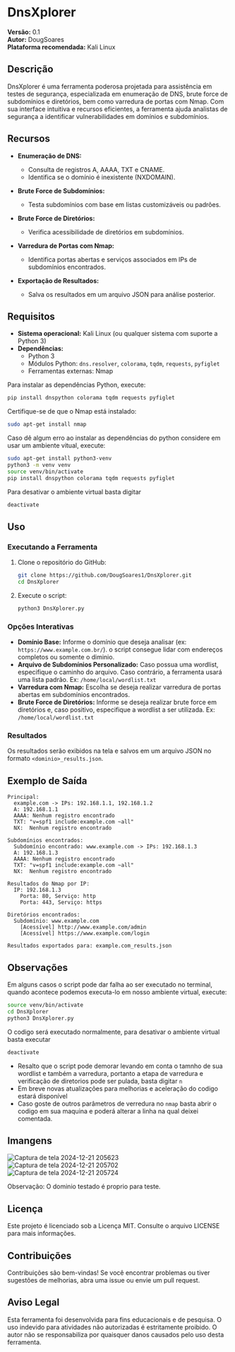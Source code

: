 # DnsXplorer

**Versão:** 0.1  
**Autor:** DougSoares  
**Plataforma recomendada:** Kali Linux

## Descrição

DnsXplorer é uma ferramenta poderosa projetada para assistência em testes de segurança, especializada em enumeração de DNS, brute force de subdomínios e diretórios, bem como varredura de portas com Nmap. Com sua interface intuitiva e recursos eficientes, a ferramenta ajuda analistas de segurança a identificar vulnerabilidades em domínios e subdomínios.

## Recursos

- **Enumeração de DNS:**
  - Consulta de registros A, AAAA, TXT e CNAME.
  - Identifica se o domínio é inexistente (NXDOMAIN).

- **Brute Force de Subdomínios:**
  - Testa subdomínios com base em listas customizáveis ou padrões.

- **Brute Force de Diretórios:**
  - Verifica acessibilidade de diretórios em subdomínios.

- **Varredura de Portas com Nmap:**
  - Identifica portas abertas e serviços associados em IPs de subdomínios encontrados.

- **Exportação de Resultados:**
  - Salva os resultados em um arquivo JSON para análise posterior.

## Requisitos

- **Sistema operacional:** Kali Linux (ou qualquer sistema com suporte a Python 3)
- **Dependências:**
  - Python 3
  - Módulos Python: `dns.resolver`, `colorama`, `tqdm`, `requests`, `pyfiglet`
  - Ferramentas externas: Nmap

Para instalar as dependências Python, execute:
```bash
pip install dnspython colorama tqdm requests pyfiglet
```

Certifique-se de que o Nmap está instalado:
```bash
sudo apt-get install nmap
```
Caso dê algum erro ao instalar as dependências do python considere em usar um ambiente vitual, execute:
```bash
sudo apt-get install python3-venv
python3 -m venv venv
source venv/bin/activate
pip install dnspython colorama tqdm requests pyfiglet
```
Para desativar o ambiente virtual basta digitar
```bash
deactivate
```
## Uso

### Executando a Ferramenta
1. Clone o repositório do GitHub:
    ```bash
    git clone https://github.com/DougSoares1/DnsXplorer.git
    cd DnsXplorer
    ```
2. Execute o script:
    ```bash
    python3 DnsXplorer.py
    ```

### Opções Interativas
- **Domínio Base:** Informe o domínio que deseja analisar (ex: `https://www.example.com.br/`). o script consegue lidar com endereços completos ou somente o diminio. 
- **Arquivo de Subdomínios Personalizado:** Caso possua uma wordlist, especifique o caminho do arquivo. Caso contrário, a ferramenta usará uma lista padrão. Ex: `/home/local/wordlist.txt`
- **Varredura com Nmap:** Escolha se deseja realizar varredura de portas abertas em subdomínios encontrados.
- **Brute Force de Diretórios:** Informe se deseja realizar brute force em diretórios e, caso positivo, especifique a wordlist a ser utilizada. Ex: `/home/local/wordlist.txt`

### Resultados
Os resultados serão exibidos na tela e salvos em um arquivo JSON no formato `<dominio>_results.json`.

## Exemplo de Saída
```plaintext
Principal:
  example.com -> IPs: 192.168.1.1, 192.168.1.2
  A: 192.168.1.1
  AAAA: Nenhum registro encontrado
  TXT: "v=spf1 include:example.com ~all"
  NX:  Nenhum registro encontrado

Subdomínios encontrados:
  Subdomínio encontrado: www.example.com -> IPs: 192.168.1.3
  A: 192.168.1.3
  AAAA: Nenhum registro encontrado
  TXT: "v=spf1 include:example.com ~all"
  NX:  Nenhum registro encontrado

Resultados do Nmap por IP:
  IP: 192.168.1.3
    Porta: 80, Serviço: http
    Porta: 443, Serviço: https

Diretórios encontrados:
  Subdomínio: www.example.com
    [Acessível] http://www.example.com/admin
    [Acessível] https://www.example.com/login

Resultados exportados para: example.com_results.json
```
## Observações
Em alguns casos o script pode dar falha ao ser executado no terminal, quando acontece podemos executa-lo em nosso ambiente virtual, execute:
```bash
source venv/bin/activate
cd DnsXplorer
python3 DnsXplorer.py
```
O codigo será executado normalmente, para desativar o ambiente virtual basta executar
```bash
deactivate
```
- Resalto que o script pode demorar levando em conta o tamnho de sua wordlist e também a varredura, portanto a etapa de varredura e verificação de diretorios pode ser pulada, basta digitar `n`
- Em breve novas atualizações para melhorias e aceleração do codigo estará disponível
- Caso goste de outros parâmetros de verredura no `nmap` basta abrir o codigo em sua maquina e poderá alterar a linha na qual deixei comentada.

## Imangens

![Captura de tela 2024-12-21 205623](https://github.com/user-attachments/assets/5c945137-df83-4005-a76a-7c0ecb44f635)
![Captura de tela 2024-12-21 205702](https://github.com/user-attachments/assets/b8c50af9-1b8b-40a8-a952-9455af283c2a)
![Captura de tela 2024-12-21 205724](https://github.com/user-attachments/assets/9152e173-4460-4a18-8dbf-01dd5f828d10)

Observação: O dominio testado é proprio para teste.

## Licença
Este projeto é licenciado sob a Licença MIT. Consulte o arquivo LICENSE para mais informações.

## Contribuições
Contribuições são bem-vindas! Se você encontrar problemas ou tiver sugestões de melhorias, abra uma issue ou envie um pull request.

## Aviso Legal
Esta ferramenta foi desenvolvida para fins educacionais e de pesquisa. O uso indevido para atividades não autorizadas é estritamente proibido. O autor não se responsabiliza por quaisquer danos causados pelo uso desta ferramenta.


